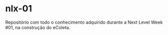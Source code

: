 # nlx-01
Repositório com todo o conhecimento adquirido durante a Next Level Week #01, na construção do eColeta.

